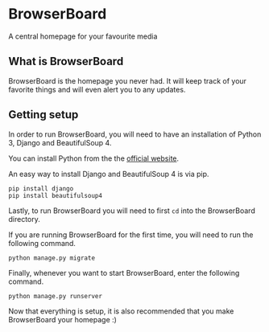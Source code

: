 # BrowserBoard
A central homepage for your favourite media

## What is BrowserBoard
BrowserBoard is the homepage you never had. It will keep track of your favorite things and will even alert you to any updates.

## Getting setup
In order to run BrowserBoard, you will need to have an installation of Python 3, Django and BeautifulSoup 4.

You can install Python from the the [official website](https://www.python.org).

An easy way to install Django and BeautifulSoup 4 is via pip.
```
pip install django
pip install beautifulsoup4
```

Lastly, to run BrowserBoard you will need to first `cd` into the BrowserBoard directory.

If you are running BrowserBoard for the first time, you will need to run the following command.
```
python manage.py migrate
```

Finally, whenever you want to start BrowserBoard, enter the following command.
```
python manage.py runserver
```

Now that everything is setup, it is also recommended that you make BrowserBoard your homepage :)